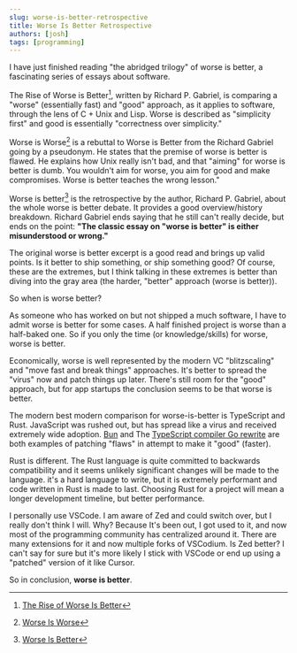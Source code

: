 ```yaml
---
slug: worse-is-better-retrospective
title: Worse Is Better Retrospective
authors: [josh]
tags: [programming]
---
```


I have just finished reading "the abridged trilogy" of worse is better, a fascinating series of essays about software.

The Rise of Worse is Better[^rise], written by Richard P. Gabriel, is comparing a "worse" (essentially fast) and "good" approach, as it applies to software, through the lens of C + Unix and Lisp. Worse is described as "simplicity first" and good is essentially "correctness over simplicity."

<!-- truncate -->

Worse is Worse[^worse] is a rebuttal to Worse is Better from the Richard Gabriel going by a pseudonym. He states that the premise of worse is better is flawed. He explains how Unix really isn't bad, and that "aiming" for worse is better is dumb. You wouldn't aim for worse, you aim for good and make compromises. Worse is better teaches the wrong lesson."

Worse is better[^retrospective] is the retrospective by the author, Richard P. Gabriel, about the whole worse is better debate. It provides a good overview/history breakdown. Richard Gabriel ends saying that he still can't really decide, but ends on the point: **"The classic essay on "worse is better" is either misunderstood or wrong."**

The original worse is better excerpt is a good read and brings up valid points. Is it better to ship something, or ship something good? Of course, these are the extremes, but I think talking in these extremes is better than diving into the gray area (the harder, "better" approach (worse is better)).

So when is worse better? 

As someone who has worked on but not shipped a much software, I have to admit worse is better for some cases. A half finished project is worse than a half-baked one. So if you only the time (or knowledge/skills) for worse, worse is better.

Economically, worse is well represented by the modern VC "blitzscaling" and "move fast and break things" approaches. It's better to spread the "virus" now and patch things up later. There's still room for the "good" approach, but for app startups the conclusion seems to be that worse is better.

The modern best modern comparison for worse-is-better is TypeScript and Rust. JavaScript was rushed out, but has spread like a virus and received extremely wide adoption. [Bun](https://github.com/oven-sh/bun) and The [TypeScript compiler Go rewrite](https://github.com/microsoft/typescript-go) are both examples of patching "flaws" in attempt to make it "good" (faster).

Rust is different. The Rust language is quite committed to backwards compatibility and it seems unlikely significant changes will be made to the language. it's a hard language to write, but it is extremely performant and code written in Rust is made to last. Choosing Rust for a project will mean a longer development timeline, but better performance.

I personally use VSCode. I am aware of Zed and could switch over, but I really don't think I will. Why? Because It's been out, I got used to it, and now most of the programming community has centralized around it. There are many extensions for it and now multiple forks of VSCodium. Is Zed better? I can't say for sure but it's more likely I stick with VSCode or end up using a "patched" version of it like Cursor.

So in conclusion, **worse is better**.

[^rise]: [The Rise of Worse Is Better](https://www.dreamsongs.com/RiseOfWorseIsBetter.html)
[^worse]: [Worse Is Worse](https://www.dreamsongs.com/Files/worse-is-worse.pdf)
[^retrospective]: [Worse Is Better](https://www.dreamsongs.com/WorseIsBetter.html)